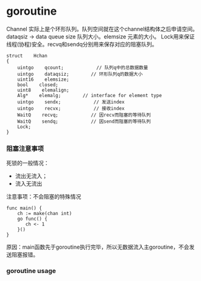 # goroutine

Channel 实际上是个环形队列。队列空间就在这个channel结构体之后申请空间。
dataqsiz -> data queue size 队列大小。elemsize 元素的大小。
Lock用来保证线程(协程)安全。recvq和sendq分别用来保存对应的阻塞队列。

```
struct    Hchan
{
    uintgo    qcount;            // 队列q中的总数据数量
    uintgo    dataqsiz;        // 环形队列q的数据大小
    uint16    elemsize;
    bool    closed;
    uint8    elemalign;
    Alg*    elemalg;        // interface for element type
    uintgo    sendx;            // 发送index
    uintgo    recvx;            // 接收index
    WaitQ    recvq;            // 因recv而阻塞的等待队列
    WaitQ    sendq;            // 因send而阻塞的等待队列
    Lock;
}
```

### 阻塞注意事项
死锁的一般情况：
* 流出无流入；
* 流入无流出

注意事项：不会阻塞的特殊情况

```
func main() {
    ch := make(chan int)
    go func() {
       ch <- 1
    }()
}
```
原因：main函数先于goroutine执行完毕，所以无数据流入主goroutine，不会发送阻塞报错。



### goroutine usage




